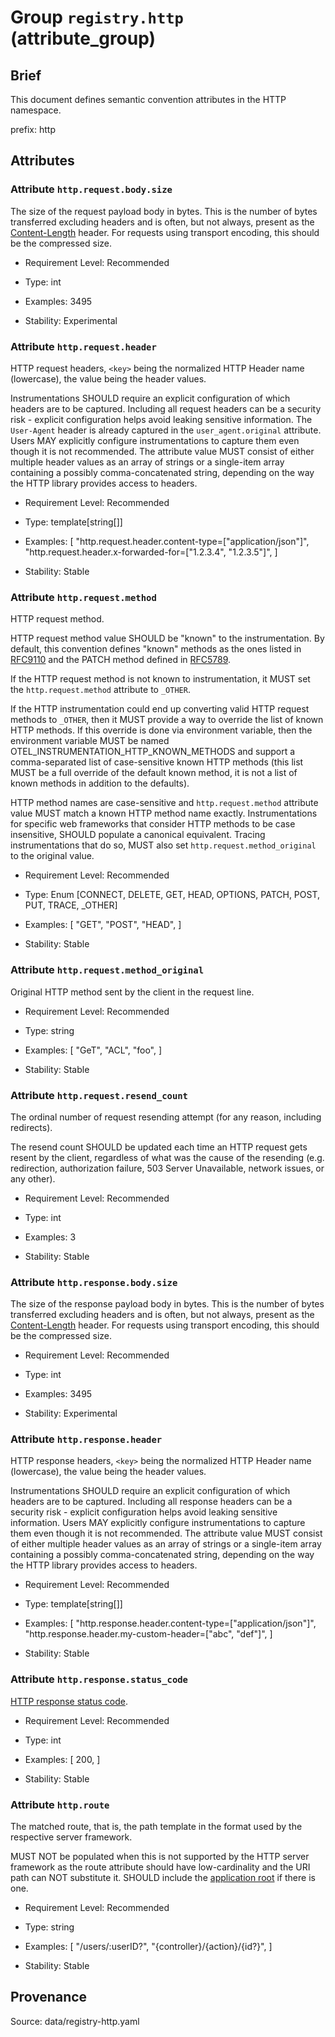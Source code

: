 # Group `registry.http` (attribute_group)

## Brief

This document defines semantic convention attributes in the HTTP namespace.

prefix: http

## Attributes


### Attribute `http.request.body.size`

The size of the request payload body in bytes. This is the number of bytes transferred excluding headers and is often, but not always, present as the [Content-Length](https://www.rfc-editor.org/rfc/rfc9110.html#field.content-length) header. For requests using transport encoding, this should be the compressed size.



- Requirement Level: Recommended

- Type: int
- Examples: 3495

- Stability: Experimental


### Attribute `http.request.header`

HTTP request headers, `<key>` being the normalized HTTP Header name (lowercase), the value being the header values.



Instrumentations SHOULD require an explicit configuration of which headers are to be captured. Including all request headers can be a security risk - explicit configuration helps avoid leaking sensitive information.
The `User-Agent` header is already captured in the `user_agent.original` attribute. Users MAY explicitly configure instrumentations to capture them even though it is not recommended.
The attribute value MUST consist of either multiple header values as an array of strings or a single-item array containing a possibly comma-concatenated string, depending on the way the HTTP library provides access to headers.

- Requirement Level: Recommended

- Type: template[string[]]
- Examples: [
    "http.request.header.content-type=[\"application/json\"]",
    "http.request.header.x-forwarded-for=[\"1.2.3.4\", \"1.2.3.5\"]",
]

- Stability: Stable


### Attribute `http.request.method`

HTTP request method.


HTTP request method value SHOULD be "known" to the instrumentation.
By default, this convention defines "known" methods as the ones listed in [RFC9110](https://www.rfc-editor.org/rfc/rfc9110.html#name-methods)
and the PATCH method defined in [RFC5789](https://www.rfc-editor.org/rfc/rfc5789.html).

If the HTTP request method is not known to instrumentation, it MUST set the `http.request.method` attribute to `_OTHER`.

If the HTTP instrumentation could end up converting valid HTTP request methods to `_OTHER`, then it MUST provide a way to override
the list of known HTTP methods. If this override is done via environment variable, then the environment variable MUST be named
OTEL_INSTRUMENTATION_HTTP_KNOWN_METHODS and support a comma-separated list of case-sensitive known HTTP methods
(this list MUST be a full override of the default known method, it is not a list of known methods in addition to the defaults).

HTTP method names are case-sensitive and `http.request.method` attribute value MUST match a known HTTP method name exactly.
Instrumentations for specific web frameworks that consider HTTP methods to be case insensitive, SHOULD populate a canonical equivalent.
Tracing instrumentations that do so, MUST also set `http.request.method_original` to the original value.

- Requirement Level: Recommended

- Type: Enum [CONNECT, DELETE, GET, HEAD, OPTIONS, PATCH, POST, PUT, TRACE, _OTHER]
- Examples: [
    "GET",
    "POST",
    "HEAD",
]

- Stability: Stable


### Attribute `http.request.method_original`

Original HTTP method sent by the client in the request line.


- Requirement Level: Recommended

- Type: string
- Examples: [
    "GeT",
    "ACL",
    "foo",
]

- Stability: Stable


### Attribute `http.request.resend_count`

The ordinal number of request resending attempt (for any reason, including redirects).



The resend count SHOULD be updated each time an HTTP request gets resent by the client, regardless of what was the cause of the resending (e.g. redirection, authorization failure, 503 Server Unavailable, network issues, or any other).

- Requirement Level: Recommended

- Type: int
- Examples: 3

- Stability: Stable


### Attribute `http.response.body.size`

The size of the response payload body in bytes. This is the number of bytes transferred excluding headers and is often, but not always, present as the [Content-Length](https://www.rfc-editor.org/rfc/rfc9110.html#field.content-length) header. For requests using transport encoding, this should be the compressed size.



- Requirement Level: Recommended

- Type: int
- Examples: 3495

- Stability: Experimental


### Attribute `http.response.header`

HTTP response headers, `<key>` being the normalized HTTP Header name (lowercase), the value being the header values.



Instrumentations SHOULD require an explicit configuration of which headers are to be captured. Including all response headers can be a security risk - explicit configuration helps avoid leaking sensitive information.
Users MAY explicitly configure instrumentations to capture them even though it is not recommended.
The attribute value MUST consist of either multiple header values as an array of strings or a single-item array containing a possibly comma-concatenated string, depending on the way the HTTP library provides access to headers.

- Requirement Level: Recommended

- Type: template[string[]]
- Examples: [
    "http.response.header.content-type=[\"application/json\"]",
    "http.response.header.my-custom-header=[\"abc\", \"def\"]",
]

- Stability: Stable


### Attribute `http.response.status_code`

[HTTP response status code](https://tools.ietf.org/html/rfc7231#section-6).


- Requirement Level: Recommended

- Type: int
- Examples: [
    200,
]

- Stability: Stable


### Attribute `http.route`

The matched route, that is, the path template in the format used by the respective server framework.



MUST NOT be populated when this is not supported by the HTTP server framework as the route attribute should have low-cardinality and the URI path can NOT substitute it.
SHOULD include the [application root](/docs/http/http-spans.md#http-server-definitions) if there is one.

- Requirement Level: Recommended

- Type: string
- Examples: [
    "/users/:userID?",
    "{controller}/{action}/{id?}",
]

- Stability: Stable



## Provenance

Source: data/registry-http.yaml

